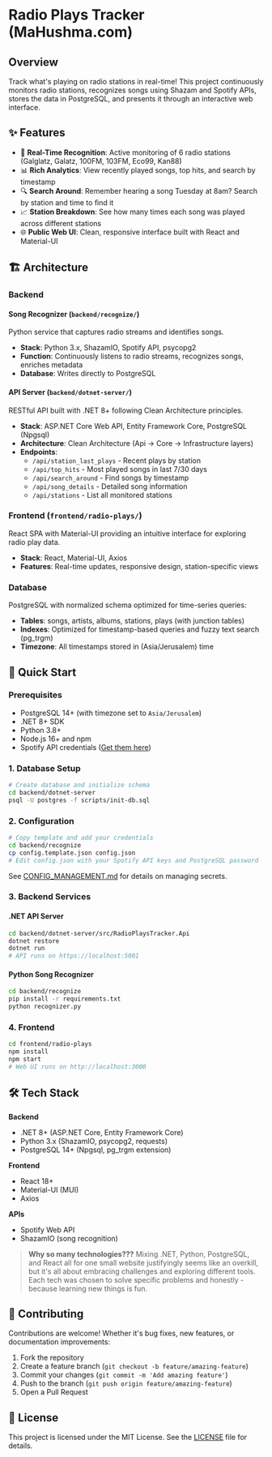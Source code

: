 # Radio Plays Tracker (MaHushma.com)

## Overview

Track what's playing on radio stations in real-time! This project continuously monitors radio stations, recognizes songs using Shazam and Spotify APIs, stores the data in PostgreSQL, and presents it through an interactive web interface.

## ✨ Features

- 🎵 **Real-Time Recognition**: Active monitoring of 6 radio stations (Galglatz, Galatz, 100FM, 103FM, Eco99, Kan88)
- 📊 **Rich Analytics**: View recently played songs, top hits, and search by timestamp
- 🔍 **Search Around**: Remember hearing a song Tuesday at 8am? Search by station and time to find it
- 📈 **Station Breakdown**: See how many times each song was played across different stations
- 🌐 **Public Web UI**: Clean, responsive interface built with React and Material-UI

## 🏗️ Architecture

### Backend

#### **Song Recognizer** (`backend/recognize/`)
Python service that captures radio streams and identifies songs.
- **Stack**: Python 3.x, ShazamIO, Spotify API, psycopg2
- **Function**: Continuously listens to radio streams, recognizes songs, enriches metadata
- **Database**: Writes directly to PostgreSQL

#### **API Server** (`backend/dotnet-server/`)
RESTful API built with .NET 8+ following Clean Architecture principles.
- **Stack**: ASP.NET Core Web API, Entity Framework Core, PostgreSQL (Npgsql)
- **Architecture**: Clean Architecture (Api → Core → Infrastructure layers)
- **Endpoints**: 
  - `/api/station_last_plays` - Recent plays by station
  - `/api/top_hits` - Most played songs in last 7/30 days
  - `/api/search_around` - Find songs by timestamp
  - `/api/song_details` - Detailed song information
  - `/api/stations` - List all monitored stations

### Frontend (`frontend/radio-plays/`)

React SPA with Material-UI providing an intuitive interface for exploring radio play data.
- **Stack**: React, Material-UI, Axios
- **Features**: Real-time updates, responsive design, station-specific views

### Database

PostgreSQL with normalized schema optimized for time-series queries:
- **Tables**: songs, artists, albums, stations, plays (with junction tables)
- **Indexes**: Optimized for timestamp-based queries and fuzzy text search (pg_trgm)
- **Timezone**: All timestamps stored in (Asia/Jerusalem) time 


## 🚀 Quick Start

### Prerequisites

- PostgreSQL 14+ (with timezone set to `Asia/Jerusalem`)
- .NET 8+ SDK
- Python 3.8+
- Node.js 16+ and npm
- Spotify API credentials ([Get them here](https://developer.spotify.com/dashboard))

### 1. Database Setup

```bash
# Create database and initialize schema
cd backend/dotnet-server
psql -U postgres -f scripts/init-db.sql
```

### 2. Configuration

```bash
# Copy template and add your credentials
cd backend/recognize
cp config.template.json config.json
# Edit config.json with your Spotify API keys and PostgreSQL password
```

See [CONFIG_MANAGEMENT.md](CONFIG_MANAGEMENT.md) for details on managing secrets.

### 3. Backend Services

#### .NET API Server
```bash
cd backend/dotnet-server/src/RadioPlaysTracker.Api
dotnet restore
dotnet run
# API runs on https://localhost:5001
```

#### Python Song Recognizer
```bash
cd backend/recognize
pip install -r requirements.txt
python recognizer.py
```

### 4. Frontend

```bash
cd frontend/radio-plays
npm install
npm start
# Web UI runs on http://localhost:3000
```

## 🛠️ Tech Stack

**Backend**
- .NET 8+ (ASP.NET Core, Entity Framework Core)
- Python 3.x (ShazamIO, psycopg2, requests)
- PostgreSQL 14+ (Npgsql, pg_trgm extension)

**Frontend**
- React 18+
- Material-UI (MUI)
- Axios

**APIs**
- Spotify Web API
- ShazamIO (song recognition)

> **Why so many technologies???** Mixing .NET, Python, PostgreSQL, and React all for one small website justifyingly seems like an overkill, but it's all about embracing challenges and exploring different tools. Each tech was chosen to solve specific problems and honestly - because learning new things is fun.

## 🤝 Contributing

Contributions are welcome! Whether it's bug fixes, new features, or documentation improvements:

1. Fork the repository
2. Create a feature branch (`git checkout -b feature/amazing-feature`)
3. Commit your changes (`git commit -m 'Add amazing feature'`)
4. Push to the branch (`git push origin feature/amazing-feature`)
5. Open a Pull Request

## 📝 License

This project is licensed under the MIT License. See the [LICENSE](LICENSE) file for details.
